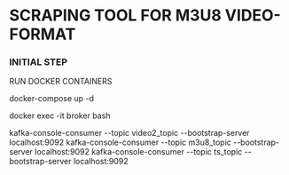 # SCRAPING TOOL FOR M3U8 VIDEO-FORMAT

### INITIAL STEP 
RUN DOCKER CONTAINERS 

docker-compose up -d


docker exec -it broker bash

kafka-console-consumer --topic video2_topic --bootstrap-server localhost:9092
kafka-console-consumer --topic m3u8_topic --bootstrap-server localhost:9092
kafka-console-consumer --topic ts_topic --bootstrap-server localhost:9092

